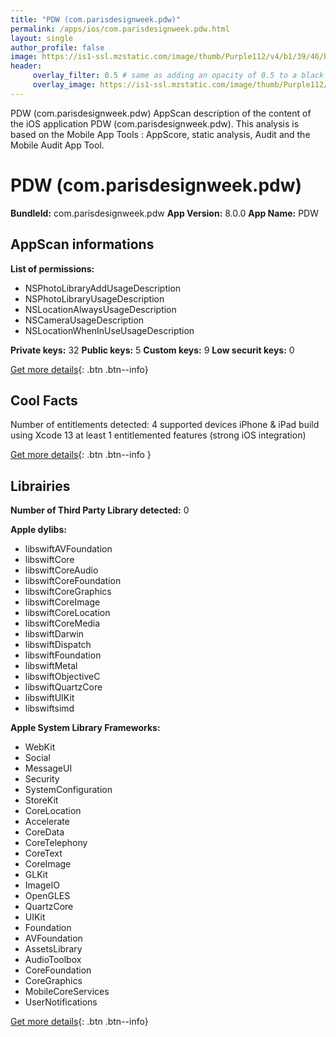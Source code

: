 ```yaml
---
title: "PDW (com.parisdesignweek.pdw)"
permalink: /apps/ios/com.parisdesignweek.pdw.html
layout: single
author_profile: false
image: https://is1-ssl.mzstatic.com/image/thumb/Purple112/v4/b1/39/46/b1394624-fabf-23fa-0072-95f54b07bec2/AppIcon-0-0-1x_U007emarketing-0-0-0-10-0-0-sRGB-0-0-0-GLES2_U002c0-512MB-85-220-0-0.png/512x512bb.jpg
header: 
     overlay_filter: 0.5 # same as adding an opacity of 0.5 to a black background
     overlay_image: https://is1-ssl.mzstatic.com/image/thumb/Purple112/v4/b1/39/46/b1394624-fabf-23fa-0072-95f54b07bec2/AppIcon-0-0-1x_U007emarketing-0-0-0-10-0-0-sRGB-0-0-0-GLES2_U002c0-512MB-85-220-0-0.png/512x512bb.jpg
---
```

PDW (com.parisdesignweek.pdw) AppScan description of the content of the iOS application PDW (com.parisdesignweek.pdw). This analysis is based on the Mobile App Tools : AppScore, static analysis, Audit and the Mobile Audit App Tool.

# PDW (com.parisdesignweek.pdw)

**BundleId:** com.parisdesignweek.pdw
**App Version:** 8.0.0
**App Name:** PDW


## AppScan informations 

**List of permissions:** 
- NSPhotoLibraryAddUsageDescription
- NSPhotoLibraryUsageDescription
- NSLocationAlwaysUsageDescription
- NSCameraUsageDescription
- NSLocationWhenInUseUsageDescription
  
  
**Private keys:** 32
**Public keys:** 5
**Custom keys:** 9
**Low securit keys:** 0
  
[Get more details](/pricing.html){: .btn .btn--info}

## Cool Facts

Number of entitlements detected: 4
supported devices iPhone & iPad
build using Xcode 13
at least 1 entitlemented features (strong iOS integration)
  
[Get more details](/pricing.html){: .btn .btn--info }

## Librairies 
**Number of Third Party Library detected:** 0


**Apple dylibs:**
- libswiftAVFoundation
- libswiftCore
- libswiftCoreAudio
- libswiftCoreFoundation
- libswiftCoreGraphics
- libswiftCoreImage
- libswiftCoreLocation
- libswiftCoreMedia
- libswiftDarwin
- libswiftDispatch
- libswiftFoundation
- libswiftMetal
- libswiftObjectiveC
- libswiftQuartzCore
- libswiftUIKit
- libswiftsimd


**Apple System Library Frameworks:**
- WebKit
- Social
- MessageUI
- Security
- SystemConfiguration
- StoreKit
- CoreLocation
- Accelerate
- CoreData
- CoreTelephony
- CoreText
- CoreImage
- GLKit
- ImageIO
- OpenGLES
- QuartzCore
- UIKit
- Foundation
- AVFoundation
- AssetsLibrary
- AudioToolbox
- CoreFoundation
- CoreGraphics
- MobileCoreServices
- UserNotifications


  
[Get more details](/pricing.html){: .btn .btn--info}

